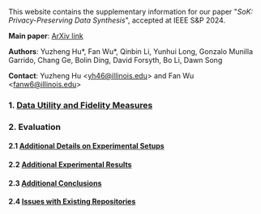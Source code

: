 <head>
<!-- Google tag (gtag.js) -->
<script async src="https://www.googletagmanager.com/gtag/js?id=G-8HD5R013GN"></script>
<script>
  window.dataLayer = window.dataLayer || [];
  function gtag(){dataLayer.push(arguments);}
  gtag('js', new Date());

  gtag('config', 'G-8HD5R013GN');
</script>
</head>

This website contains the supplementary information for our paper "*SoK: Privacy-Preserving Data Synthesis*", accepted at IEEE S&P 2024.

**Main paper**: [ArXiv link](https://arxiv.org/abs/2307.02106)

**Authors**: Yuzheng Hu\*, Fan Wu\*, Qinbin Li, Yunhui Long, Gonzalo Munilla Garrido, Chang Ge, Bolin Ding, David Forsyth, Bo Li, Dawn Song

**Contact**: Yuzheng Hu <[yh46@illinois.edu](mailto:yh46@illinois.edu)> and Fan Wu <[fanw6@illinois.edu](mailto:fanw6@illinois.edu)>

### 1. [Data Utility and Fidelity Measures](./data_utility_and_fidelity.md)


### 2. Evaluation

#### 2.1 [Additional Details on Experimental Setups](./evaluation_setups.md)

#### 2.2 [Additional Experimental Results](./evaluation_results.md)

#### 2.3 [Additional Conclusions](./evaluation_conclusions.md)

#### 2.4 [Issues with Existing Repositories](./issues_existing_repos.md)

